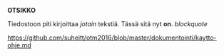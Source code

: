 **OTSIKKO**

Tiedostoon piti kirjoittaa *jotain* tekstiä. Tässä sitä nyt **on**.
*blockquote*

https://github.com/suheitt/otm2016/blob/master/dokumentointi/kaytto-ohje.md
